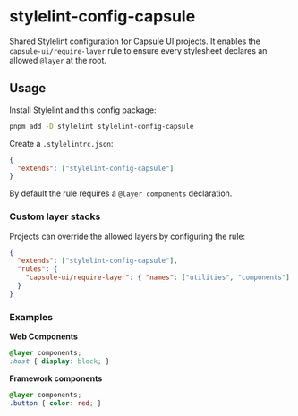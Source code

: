 # stylelint-config-capsule

Shared Stylelint configuration for Capsule UI projects. It enables the `capsule-ui/require-layer` rule to ensure every stylesheet declares an allowed `@layer` at the root.

## Usage

Install Stylelint and this config package:

```sh
pnpm add -D stylelint stylelint-config-capsule
```

Create a `.stylelintrc.json`:

```json
{
  "extends": ["stylelint-config-capsule"]
}
```

By default the rule requires a `@layer components` declaration.

### Custom layer stacks

Projects can override the allowed layers by configuring the rule:

```json
{
  "extends": ["stylelint-config-capsule"],
  "rules": {
    "capsule-ui/require-layer": { "names": ["utilities", "components"] }
  }
}
```

### Examples

**Web Components**

```css
@layer components;
:host { display: block; }
```

**Framework components**

```css
@layer components;
.button { color: red; }
```
